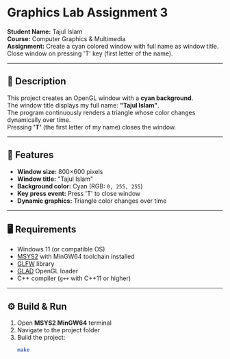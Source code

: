 # Graphics Lab Assignment 3

**Student Name:** Tajul Islam  
**Course:** Computer Graphics & Multimedia  
**Assignment:** Create a cyan colored window with full name as window title. Close window on pressing 'T' key (first letter of the name).

---

## 📌 Description

This project creates an OpenGL window with a **cyan background**.  
The window title displays my full name: **"Tajul Islam"**.  
The program continuously renders a triangle whose color changes dynamically over time.  
Pressing **'T'** (the first letter of my name) closes the window.

---

## 🎯 Features

- **Window size:** 800×600 pixels  
- **Window title:** "Tajul Islam"  
- **Background color:** Cyan (RGB: `0, 255, 255`)  
- **Key press event:** Press 'T' to close window  
- **Dynamic graphics:** Triangle color changes over time  

---

## 🖥 Requirements

- Windows 11 (or compatible OS)  
- [MSYS2](https://www.msys2.org/) with MinGW64 toolchain installed  
- [GLFW](https://www.glfw.org/) library  
- [GLAD](https://glad.dav1d.de/) OpenGL loader  
- C++ compiler (`g++` with C++11 or higher)  

---

## ⚙️ Build & Run

1. Open **MSYS2 MinGW64** terminal  
2. Navigate to the project folder  
3. Build the project:
   ```bash
   make
